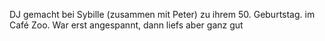 DJ gemacht bei Sybille (zusammen mit Peter) zu ihrem 50. Geburtstag. im Café Zoo. War erst angespannt, dann liefs aber ganz gut